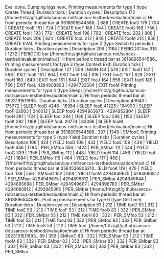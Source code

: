 Eval done. Dumping logs now..
Printing measurements for type 1 (type Create Thread)
Duration ticks | Duration cycles | Description 
       172 [/home/fritz/git/github/sancus-riot/sancus-testbed/evaluation/main.c] Hi from periodic thread bar at 3618896544586..
    |        688      | CREATE fooD
       176     |        704      | CREATE fooE
       181     |        724      | CREATE fooF
       186     |        744      | CREATE fooG
       189     |        756      | CREATE fooH
       193     |        772      | CREATE fooI
       198     |        792      | CREATE fooJ
       202     |        808      | CREATE fooK
       206     |        824      | CREATE fooL
       212     |        848      | CREATE fooM
       214     |        856      | CREATE EVAL
Printing measurements for type 2 (type Switch to periodic)
Duration ticks | Duration cycles | Description 
       296     |       1184      | PERIODIC foo
       318     |       1272      | PERIODIC bar
[/home/fritz/git/github/sancus-riot/sancus-testbed/evaluation/main.c] Hi from periodic thread bar at 3618896544586..
Printing measurements for type 3 (type Context Exit)
Duration ticks | Duration cycles | Description 
       127     |        508      | MAIN
       144     |        576      | EXIT fooD
       147     |        588      | EXIT fooE
       151     |        604      | EXIT fooF
       154     |        616      | EXIT fooG
       157     |        628      | EXIT fooH
       160     |        640      | EXIT fooI
       161     |        644      | EXIT fooJ
       164     |        656      | EXIT fooK
       189     |        756      | EXIT fooL
4294908893     | 4294733684      | EXIT fooM
Printing measurements for type 4 (type Sleep)
[/home/fritz/git/github/sancus-riot/sancus-testbed/evaluation/main.c] Hi from periodic thread bar at 3623191511883..
Duration ticks | Duration cycles | Description 
     43943     |     175772      | SLEEP fooD
      4246     |      16984      | SLEEP fooE
     41225     |     164900      | SLEEP fooF
     62003     |     248012      | SLEEP fooG
4294963673     | 4294952804      | SLEEP fooH
       281     |       1124      | SLEEP fooI
       284     |       1136      | SLEEP fooJ
       288     |       1152      | SLEEP fooK
       292     |       1168      | SLEEP fooL
     20774     |      83096      | SLEEP fooM
[/home/fritz/git/github/sancus-riot/sancus-testbed/evaluation/main.c] Hi from periodic thread bar at 3618896544586..
       337     |       1348      | SMfooC
Printing measurements for type 5 (type Yield)
Duration ticks | Duration cycles | Description 
       106     |        424      | YIELD fooD
       108     |        432      | YIELD fooE
       109     |        436      | YIELD fooF
       446     |       1784      | PER_SMfoo
       356     |       1424      | PER_SMbar
       111     |        444      | YIELD fooG
       339     |       1356      | PER_SMfoo
       112     |        448      | YIELD fooH
       114     |        456      | YIELD fooI
       421     |       1684      | PER_SMfoo
       116     |        464      | YIELD fooJ
       117     |        468      | Y[/home/fritz/git/github/sancus-riot/sancus-testbed/evaluation/main.c] Hi from periodic thread bar at 3584536806210..
IELD fooK
       119     |        476      | YIELD fooL
       139     |        556      | SMfooC
       152     |        608      | YIELD fooM
4294949675     | 4294896812      | PER_SMbar
4294949675     | 4294896812      | PER_SMbar
4294949644     | 4294896688      | PER_SMbar
4294949667     | 4294896780      | PER_SMbar
4294686812     | 4293845360      | PER_SMbar
[/home/fritz/git/github/sancus-riot/sancus-testbed/evaluation/main.c] Hi from periodic thread bar at 3618896544586..
Printing measurements for type 6 (type Get time)
Duration ticks | Duration cycles | Description 
        53     |        212      | TIME fooD
        53     |        212      | TIME fooE
        53     |        212      | TIME fooF
        53     |        212      | TIME fooG
        83     |        332      | PER_SMfoo
        83     |        332      | PER_SMbar
        53     |        212      | TIME fooH
        83     |        332      | PER_SMfoo
        53     |        212      | TIME fooI
        53     |        212      | TIME fooJ
        83     |        332      | PER_SMfoo
        83     |        332      | PER_SMbar
        53     |        212      | TIME fooK
        53     |        212      | TIME fooL
[/home/fritz/git/github/sancus-riot/sancus-testbed/evaluation/main.c] Hi from periodic thread bar at 3623191511883..
        89     |        356      | SMfooC
        83     |        332      | PER_SMbar
        53     |        212      | TIME fooM
        83     |        332      | PER_SMbar
        83     |        332      | PER_SMbar
        83     |        332      | PER_SMbar
        83     |        332      | PER_SMbar
        83     |        332      | PER_SMbar
        83     |        332      | PER_SMbar
        83     |        332      | PER_SMbar

